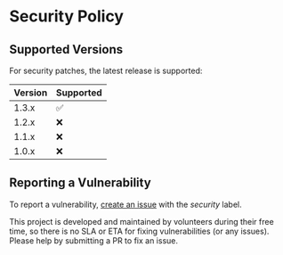 # Security Policy

## Supported Versions

For security patches, the latest release is supported:

| Version | Supported          |
| ------- | ------------------ |
| 1.3.x   | :white_check_mark: |
| 1.2.x   | :x: |
| 1.1.x   | :x: |
| 1.0.x   | :x: |


## Reporting a Vulnerability

To report a vulnerability, [create an issue](https://github.com/go-cmd/cmd/issues) with the _security_ label.

This project is developed and maintained by volunteers during their free time,
so there is no SLA or ETA for fixing vulnerabilities (or any issues).
Please help by submitting a PR to fix an issue.
